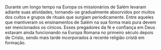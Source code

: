 ﻿Durante um longo tempo na Europa os missionários de Salém levaram adiante suas atividades, tornando-se gradualmente absorvidos por muitos dos cultos e grupos de rituais que surgiam periodicamente. Entre aqueles que mantiveram os ensinamentos de Salém na sua forma mais pura devem ser mencionados os cínicos. Esses pregadores da fé e confiança em Deus estavam ainda funcionando na Europa Romana no primeiro século depois de Cristo, sendo mais tarde incorporados à recente religião cristã em formação.
